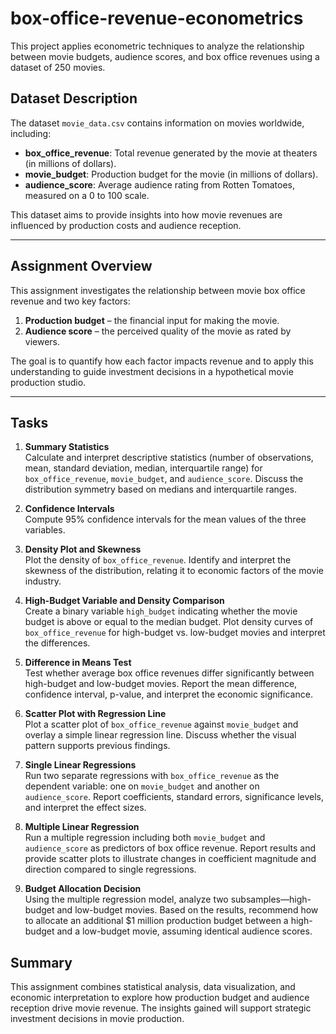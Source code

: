 # box-office-revenue-econometrics
This project applies econometric techniques to analyze the relationship between movie budgets, audience scores, and box office revenues using a dataset of 250 movies.

## Dataset Description

The dataset `movie_data.csv` contains information on movies worldwide, including:

- **box_office_revenue**: Total revenue generated by the movie at theaters (in millions of dollars).
- **movie_budget**: Production budget for the movie (in millions of dollars).
- **audience_score**: Average audience rating from Rotten Tomatoes, measured on a 0 to 100 scale.

This dataset aims to provide insights into how movie revenues are influenced by production costs and audience reception.

---

## Assignment Overview

This assignment investigates the relationship between movie box office revenue and two key factors:

1. **Production budget** – the financial input for making the movie.
2. **Audience score** – the perceived quality of the movie as rated by viewers.

The goal is to quantify how each factor impacts revenue and to apply this understanding to guide investment decisions in a hypothetical movie production studio.

---

## Tasks

1. **Summary Statistics**  
   Calculate and interpret descriptive statistics (number of observations, mean, standard deviation, median, interquartile range) for `box_office_revenue`, `movie_budget`, and `audience_score`. Discuss the distribution symmetry based on medians and interquartile ranges.

2. **Confidence Intervals**  
   Compute 95% confidence intervals for the mean values of the three variables.

3. **Density Plot and Skewness**  
   Plot the density of `box_office_revenue`. Identify and interpret the skewness of the distribution, relating it to economic factors of the movie industry.

4. **High-Budget Variable and Density Comparison**  
   Create a binary variable `high_budget` indicating whether the movie budget is above or equal to the median budget. Plot density curves of `box_office_revenue` for high-budget vs. low-budget movies and interpret the differences.

5. **Difference in Means Test**  
   Test whether average box office revenues differ significantly between high-budget and low-budget movies. Report the mean difference, confidence interval, p-value, and interpret the economic significance.

6. **Scatter Plot with Regression Line**  
   Plot a scatter plot of `box_office_revenue` against `movie_budget` and overlay a simple linear regression line. Discuss whether the visual pattern supports previous findings.

7. **Single Linear Regressions**  
   Run two separate regressions with `box_office_revenue` as the dependent variable: one on `movie_budget` and another on `audience_score`. Report coefficients, standard errors, significance levels, and interpret the effect sizes.

8. **Multiple Linear Regression**  
   Run a multiple regression including both `movie_budget` and `audience_score` as predictors of box office revenue. Report results and provide scatter plots to illustrate changes in coefficient magnitude and direction compared to single regressions.

9. **Budget Allocation Decision**  
   Using the multiple regression model, analyze two subsamples—high-budget and low-budget movies. Based on the results, recommend how to allocate an additional $1 million production budget between a high-budget and a low-budget movie, assuming identical audience scores.

## Summary

This assignment combines statistical analysis, data visualization, and economic interpretation to explore how production budget and audience reception drive movie revenue. The insights gained will support strategic investment decisions in movie production.
